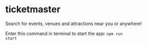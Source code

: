 # ticketmaster

Search for events, venues and attractions near you or anywhere!

Enter this command in terminal to start the app:
<code>npm run start</code>
